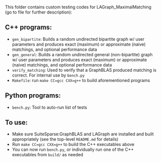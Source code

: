 This folder contains custom testing codes for LAGraph_MaximalMatching (go to file for further description):

## C++ programs:

* `gen_bipartite`: Builds a random undirected bipartite graph w/ user parameters and produces exact (maximum) or approximate (naive) matchings, and optional performance data
* `gen_general`: Builds a random undirected general (non-bipartite) graph w/ user parameters and produces exact (maximum) or approximate (naive) matchings, and optional performance data
* `verify_matching`: Used to verify that a GraphBLAS produced matching is correct. For internal use by `bench.py`
* `Makefile`: run `make CC=gcc CXX=g++` to build aforementioned programs

## Python programs:
* `bench.py`: Tool to auto-run list of tests

## To use:
* Make sure SuiteSparse:GraphBLAS and LAGraph are installed and built appropriately (see the top-level `README.md` for details)
* Run `make CC=gcc CXX=g++` to build the C++ executables above
* You can now run `bench.py`, or individually run one of the C++ executables from `build/` as needed
